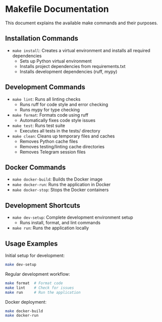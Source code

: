 # Makefile Documentation

This document explains the available make commands and their purposes.

## Installation Commands

- `make install`: Creates a virtual environment and installs all required dependencies
  - Sets up Python virtual environment
  - Installs project dependencies from requirements.txt
  - Installs development dependencies (ruff, mypy)

## Development Commands

- `make lint`: Runs all linting checks
  - Runs ruff for code style and error checking
  - Runs mypy for type checking
- `make format`: Formats code using ruff
  - Automatically fixes code style issues
- `make test`: Runs test suite
  - Executes all tests in the tests/ directory
- `make clean`: Cleans up temporary files and caches
  - Removes Python cache files
  - Removes testing/linting cache directories
  - Removes Telegram session files

## Docker Commands

- `make docker-build`: Builds the Docker image
- `make docker-run`: Runs the application in Docker
- `make docker-stop`: Stops the Docker containers

## Development Shortcuts

- `make dev-setup`: Complete development environment setup
  - Runs install, format, and lint commands
- `make run`: Runs the application locally

## Usage Examples

Initial setup for development:
```bash
make dev-setup
```

Regular development workflow:
```bash
make format  # Format code
make lint    # Check for issues
make run     # Run the application
```

Docker deployment:
```bash
make docker-build
make docker-run
```
